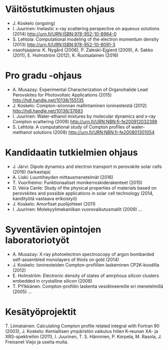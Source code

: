 # Väitöstutkimusten ohjaus
- J. Koskelo (ongoing)
- I. Juurinen: Inelastic x-ray scattering perspective on aqueous solutions (2014) http://urn.fi/URN:ISBN:978-952-10-8964-0
- S. Lehtola: Computational modeling of the electron momentum density (2013) http://urn.fi/URN:ISBN:978-952-10-8091-3
- osaohjaajana: K. Nygård (2006), P. Zaleski-Ejgierd (2009), A. Sakko (2011), E. Holmström (2012), K. Ruotsalainen (2016)

# Pro gradu -ohjaus
- A. Musazay: Experimental Characterization of Organohalide Lead Perovskites for Photovoltaic Applications (2015) http://hdl.handle.net/10138/155135
- J. Koskelo: Compton-sironnan mallintaminen ioninesteistä (2012) http://hdl.handle.net/10138/37683
- I. Juurinen: Water-ethanol mixtures by molecular dynamics and x-ray Compton scattering (2009) http://urn.fi/URN:NBN:fi-fe200912032398
- S. Lehtola: A computational study of Compton profiles of water-methanol solutions (2008) http://urn.fi/URN:NBN:fi-fe200801301054

# Kandidaatin tutkielmien ohjaus
- J. Järvi: Dipole dynamics and electron transport in perovskite solar cells (2016) (tarkastaja)
- A. Liski: Luuntiheyden mittausmenetelmät (2016)
- T. Vuoriheimo: Funktionaaliset monikerroskiderakenteet (2015)
- D. Veira Canle: Study of the physical properties of materials based on perovskites and possible applications in solar cell technology (2014, kandityötä vastaava erikoistyö)
- J. Koskelo: Amorfiset puolijohteet (2011)
- I. Juurinen: Molekyylimekaniikan vuorovaikutusmallit (2009)
...

# Syventävien opintojen laboratoriotyöt
- A. Musazay: X-ray photoelectron spectroscopy of argon bombarded self-assembled monolayers of thiols on gold (2014)
- J. Koskelo: Ioninesteiden Compton-profiilien laskeminen CP2K-koodilla (2012)
- E. Holmström: Electronic density of states of amrphous silicon clusters embedded in crystalline silicon (2008)
- T. PYlkkänen: Compton-profiilin laskenta vesidimeereille eri menetelmillä (2005)
...

# Kesätyöprojektit
T. Liimatainen: Calculating Compton profile related integral with Fortran 90 (2003), J. Koskelo: Kemiallisen ympäristön vaikutus hiilen K-reunan XA- ja XRS-spektreihin (2011), I. Juurinen, T. S. Hänninen, P. Korpela, M. Rasola, J. Freixanet Viejo ja useita muita.   



